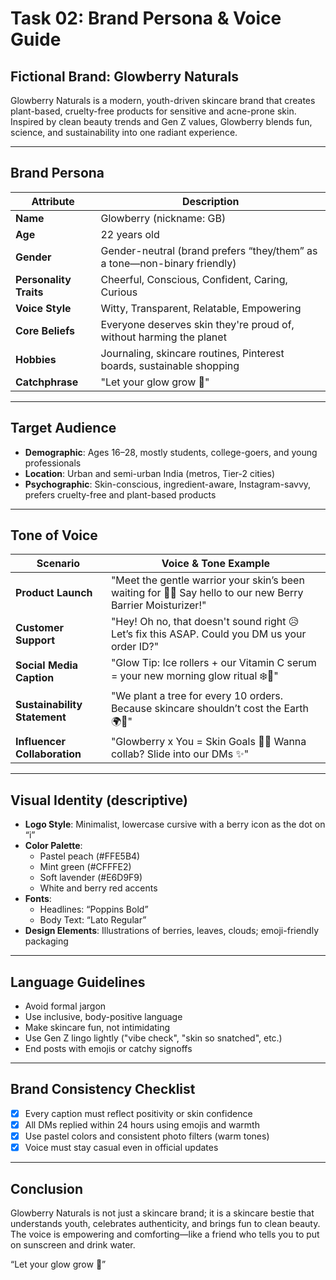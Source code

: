 # Task 02: Brand Persona & Voice Guide

##  Fictional Brand: Glowberry Naturals

Glowberry Naturals is a modern, youth-driven skincare brand that creates plant-based, cruelty-free products for sensitive and acne-prone skin. Inspired by clean beauty trends and Gen Z values, Glowberry blends fun, science, and sustainability into one radiant experience.

---

##  Brand Persona

| Attribute              | Description                                                                 |
|------------------------|-----------------------------------------------------------------------------|
| **Name**              | Glowberry (nickname: GB)                                                    |
| **Age**               | 22 years old                                                                 |
| **Gender**            | Gender-neutral (brand prefers “they/them” as a tone—non-binary friendly)     |
| **Personality Traits**| Cheerful, Conscious, Confident, Caring, Curious                              |
| **Voice Style**       | Witty, Transparent, Relatable, Empowering                                    |
| **Core Beliefs**      | Everyone deserves skin they're proud of, without harming the planet          |
| **Hobbies**           | Journaling, skincare routines, Pinterest boards, sustainable shopping        |
| **Catchphrase**       | "Let your glow grow 🌱"                                                      |

---

##  Target Audience

- **Demographic**: Ages 16–28, mostly students, college-goers, and young professionals
- **Location**: Urban and semi-urban India (metros, Tier-2 cities)
- **Psychographic**: Skin-conscious, ingredient-aware, Instagram-savvy, prefers cruelty-free and plant-based products

---

##  Tone of Voice

| Scenario                          | Voice & Tone Example                                                                 |
|-----------------------------------|---------------------------------------------------------------------------------------|
| **Product Launch**                | "Meet the gentle warrior your skin’s been waiting for 💪🍓 Say hello to our new Berry Barrier Moisturizer!" |
| **Customer Support**              | "Hey! Oh no, that doesn't sound right 😥 Let’s fix this ASAP. Could you DM us your order ID?" |
| **Social Media Caption**          | "Glow Tip: Ice rollers + our Vitamin C serum = your new morning glow ritual ❄️🍊"   |
| **Sustainability Statement**      | "We plant a tree for every 10 orders. Because skincare shouldn’t cost the Earth 🌍💚" |
| **Influencer Collaboration**      | "Glowberry x You = Skin Goals 🧴💖 Wanna collab? Slide into our DMs ✨"                |

---

##  Visual Identity (descriptive)

- **Logo Style**: Minimalist, lowercase cursive with a berry icon as the dot on “i”
- **Color Palette**:  
  - Pastel peach (#FFE5B4)  
  - Mint green (#CFFFE2)  
  - Soft lavender (#E6D9F9)  
  - White and berry red accents
- **Fonts**:  
  - Headlines: “Poppins Bold”  
  - Body Text: “Lato Regular”
- **Design Elements**: Illustrations of berries, leaves, clouds; emoji-friendly packaging

---

##  Language Guidelines

- Avoid formal jargon
- Use inclusive, body-positive language
- Make skincare fun, not intimidating
- Use Gen Z lingo lightly ("vibe check", "skin so snatched", etc.)
- End posts with emojis or catchy signoffs

---

##  Brand Consistency Checklist

- [x] Every caption must reflect positivity or skin confidence
- [x] All DMs replied within 24 hours using emojis and warmth
- [x] Use pastel colors and consistent photo filters (warm tones)
- [x] Voice must stay casual even in official updates

---

##  Conclusion

Glowberry Naturals is not just a skincare brand; it is a skincare bestie that understands youth, celebrates authenticity, and brings fun to clean beauty. The voice is empowering and comforting—like a friend who tells you to put on sunscreen and drink water.

“Let your glow grow 🌱”
